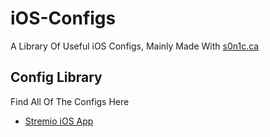 # iOS-Configs
A Library Of Useful iOS Configs, Mainly Made With [s0n1c.ca](s0n1c.ca)

## Config Library
Find All Of The Configs Here
- [Stremio iOS App](https://stuffzez.github.io/iOS-Configs/WebApps/Stremio/)
